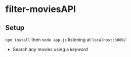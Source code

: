 # filter-moviesAPI

## Setup

```` npm install ```` then
```` node app.js ```` listening at ```` localhost:3000/ ````

* Search any movies using a *keyword*
